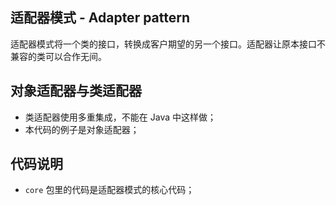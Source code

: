 ## 适配器模式 - Adapter pattern

适配器模式将一个类的接口，转换成客户期望的另一个接口。适配器让原本接口不兼容的类可以合作无间。

## 对象适配器与类适配器

* 类适配器使用多重集成，不能在 Java 中这样做；
* 本代码的例子是对象适配器；

## 代码说明

- `core` 包里的代码是适配器模式的核心代码；
